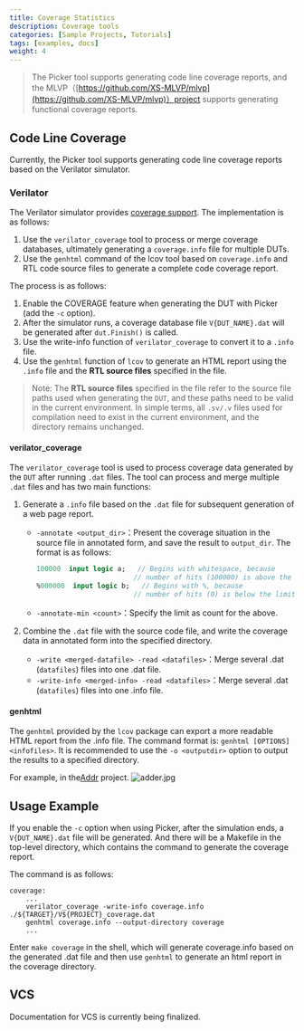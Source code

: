```yaml
---
title: Coverage Statistics
description: Coverage tools
categories: [Sample Projects, Tutorials]
tags: [examples, docs]
weight: 4
---
```


> The Picker tool supports generating code line coverage reports, and the MLVP（[https://github.com/XS-MLVP/mlvp](https://github.com/XS-MLVP/mlvp)）project supports generating functional coverage reports.

## Code Line Coverage

Currently, the Picker tool supports generating code line coverage reports based on the Verilator simulator.

### Verilator

The Verilator simulator provides [coverage support](https://verilator.org/guide/latest/exe_verilator_coverage.html).
The implementation is as follows:
1. Use the `verilator_coverage` tool to process or merge coverage databases, ultimately generating a `coverage.info` file for multiple DUTs.
2. Use the `genhtml` command of the lcov tool based on `coverage.info` and RTL code source files to generate a complete code coverage report.

The process is as follows:

1. Enable the COVERAGE feature when generating the DUT with Picker (add the `-c` option).
2. After the simulator runs, a coverage database file `V{DUT_NAME}.dat` will be generated after `dut.Finish()` is called.
3. Use the write-info function of `verilator_coverage` to convert it to a `.info` file.
4. Use the `genhtml` function of `lcov` to generate an HTML report using the `.info` file and the **RTL source files** specified in the file.

> Note: The **RTL source files** specified in the file refer to the source file paths used when generating the `DUT`, and these paths need to be valid in the current environment. In simple terms, all `.sv/.v` files used for compilation need to exist in the current environment, and the directory remains unchanged.

#### verilator_coverage

The `verilator_coverage` tool is used to process coverage data generated by the `DUT` after running `.dat` files. The tool can process and merge multiple `.dat` files and has two main functions:

1. Generate a `.info` file based on the `.dat` file for subsequent generation of a web page report.

    - `-annotate <output_dir>`：Present the coverage situation in the source file in annotated form, and save the result to `output_dir`. The format is as follows:

        ```sv
        100000  input logic a;   // Begins with whitespace, because
                                // number of hits (100000) is above the limit.
        %000000  input logic b;   // Begins with %, because
                                // number of hits (0) is below the limit.
        ```

    - `-annotate-min <count>`：Specify the limit as count for the above.
2. Combine the `.dat` file with the source code file, and write the coverage data in annotated form into the specified directory.

    - `-write <merged-datafile> -read <datafiles>`：Merge several .dat (`datafiles`) files into one .dat file.
    - `-write-info <merged-info> -read <datafiles>`：Merge several .dat (`datafiles`) files into one .info file.

#### genhtml

The `genhtml` provided by the `lcov` package can export a more readable HTML report from the .info file. The command format is: `genhtml [OPTIONS] <infofiles>`.
It is recommended to use the `-o <outputdir>` option to output the results to a specified directory.

For example, in the[Addr](/docs/quick-start/eg-adder/) project.
![adder.jpg](adder.jpg)


## Usage Example

If you enable the `-c` option when using Picker, after the simulation ends, a `V{DUT_NAME}.dat` file will be generated. And there will be a Makefile in the top-level directory, which contains the command to generate the coverage report.

The command is as follows:

```make
coverage:
    ...
    verilator_coverage -write-info coverage.info ./${TARGET}/V${PROJECT}_coverage.dat
    genhtml coverage.info --output-directory coverage
    ...
```

Enter `make coverage` in the shell, which will generate coverage.info based on the generated .dat file and then use `genhtml` to generate an html report in the coverage directory.

## VCS

Documentation for VCS is currently being finalized.

